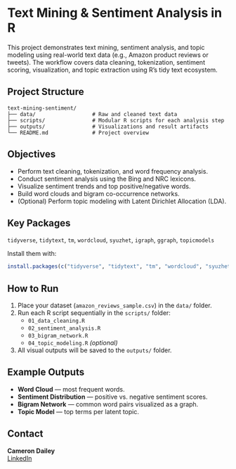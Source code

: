 # Text Mining & Sentiment Analysis in R

This project demonstrates text mining, sentiment analysis, and topic modeling using real-world text data (e.g., Amazon product reviews or tweets). The workflow covers data cleaning, tokenization, sentiment scoring, visualization, and topic extraction using R’s tidy text ecosystem.

## Project Structure
```
text-mining-sentiment/
├── data/                  # Raw and cleaned text data
├── scripts/               # Modular R scripts for each analysis step
├── outputs/               # Visualizations and result artifacts
└── README.md              # Project overview
```

## Objectives
- Perform text cleaning, tokenization, and word frequency analysis.
- Conduct sentiment analysis using the Bing and NRC lexicons.
- Visualize sentiment trends and top positive/negative words.
- Build word clouds and bigram co-occurrence networks.
- (Optional) Perform topic modeling with Latent Dirichlet Allocation (LDA).

## Key Packages
`tidyverse`, `tidytext`, `tm`, `wordcloud`, `syuzhet`, `igraph`, `ggraph`, `topicmodels`

Install them with:
```R
install.packages(c("tidyverse", "tidytext", "tm", "wordcloud", "syuzhet", "igraph", "ggraph", "topicmodels"))
```

## How to Run
1. Place your dataset (`amazon_reviews_sample.csv`) in the `data/` folder.
2. Run each R script sequentially in the `scripts/` folder:
   - `01_data_cleaning.R`
   - `02_sentiment_analysis.R`
   - `03_bigram_network.R`
   - `04_topic_modeling.R` *(optional)*
3. All visual outputs will be saved to the `outputs/` folder.

## Example Outputs
- **Word Cloud** — most frequent words.
- **Sentiment Distribution** — positive vs. negative sentiment scores.
- **Bigram Network** — common word pairs visualized as a graph.
- **Topic Model** — top terms per latent topic.

## Contact
**Cameron Dailey**  
[LinkedIn](https://www.linkedin.com/in/camerondailey)
